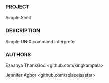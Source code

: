 ### PROJECT
Simple Shell

### DESCRIPTION
Simple UNIX command interpreter

### AUTHORS
Ezeanya ThankGod <github.com/kingkampala>
  
Jennifer Agbor <github.com/solaceisastar>
